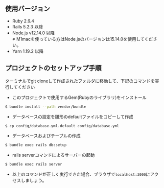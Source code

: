 ## 使用バージョン

- Ruby 2.6.4
- Rails 5.2.3 以降
- Node.js v12.14.0 以降  
※ M1macを使っている方はNode.jsのバージョンは15.14.0を使用してください。
- Yarn 1.19.2 以降

## プロジェクトのセットアップ手順

ターミナルでgit cloneして作成されたフォルダに移動して、下記のコマンドを実行してください

- このプロジェクトで使用するGem(Rubyのライブラリ)をインストール
```bash
$ bundle install --path vendor/bundle
```

- データベースの設定を雛形のdefaultファイルをコピーして作成

```bash
$ cp config/database.yml.default config/database.yml
```

- データベースおよびテーブルの作成

```bash
$ bundle exec rails db:setup
```

- rails serverコマンドによるサーバーの起動

```bash
$ bundle exec rails server
```

- 以上のコマンドが正しく実行できた場合、ブラウザで`localhost:3000`にアクセスしましょう。
